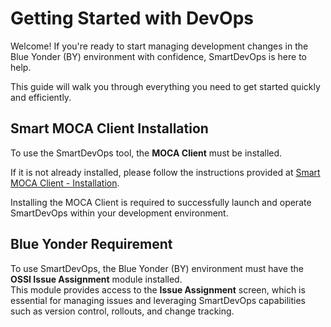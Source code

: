 # Getting Started with DevOps

Welcome! If you're ready to start managing development changes in the Blue Yonder (BY) environment with confidence, SmartDevOps is here to help.

This guide will walk you through everything you need to get started quickly and efficiently.

## Smart MOCA Client Installation

To use the SmartDevOps tool, the **MOCA Client** must be installed.

If it is not already installed, please follow the instructions provided at [Smart MOCA Client - Installation](https://oracularis.github.io/mocaclient/#/./getting-started?id=installation).

Installing the MOCA Client is required to successfully launch and operate SmartDevOps within your development environment.

## Blue Yonder Requirement

To use SmartDevOps, the Blue Yonder (BY) environment must have the **OSSI Issue Assignment** module installed.  
This module provides access to the **Issue Assignment** screen, which is essential for managing issues and leveraging SmartDevOps capabilities such as version control, rollouts, and change tracking.
